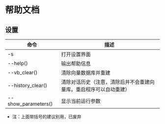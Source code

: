 # 帮助文档

## 设置

| 命令                  | 描述                                |
| ------------------- | --------------------------------- |
| -s                  | 打开设置界面                            |
| --help()            | 输出帮助信息                            |
| --vb_clear()        | 清除向量数据库并重建                        |
| --history_clear()   | 清除对话历史（注意，清除后并不会重建向量库。重启程序可以自动重建） |
| --show_parameters() | 显示当前运行参数                          |

- 注：上面带括号的建议别用，已废弃
